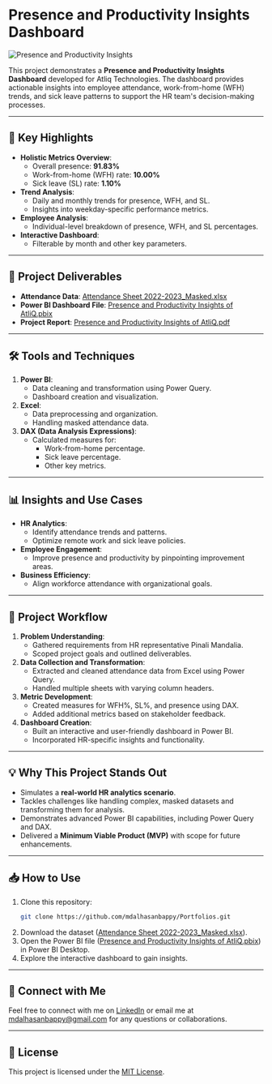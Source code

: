 # Presence and Productivity Insights Dashboard

![Presence and Productivity Insights](./Presence%20and%20Productivity%20Insights%20of%20AtliQ.jpg)

This project demonstrates a **Presence and Productivity Insights Dashboard** developed for Atliq Technologies. The dashboard provides actionable insights into employee attendance, work-from-home (WFH) trends, and sick leave patterns to support the HR team's decision-making processes.

---

## 🚀 Key Highlights
- **Holistic Metrics Overview**:
  - Overall presence: **91.83%**
  - Work-from-home (WFH) rate: **10.00%**
  - Sick leave (SL) rate: **1.10%**
- **Trend Analysis**:
  - Daily and monthly trends for presence, WFH, and SL.
  - Insights into weekday-specific performance metrics.
- **Employee Analysis**:
  - Individual-level breakdown of presence, WFH, and SL percentages.
- **Interactive Dashboard**:
  - Filterable by month and other key parameters.

---

## 📂 Project Deliverables
- **Attendance Data**: [Attendance Sheet 2022-2023_Masked.xlsx](https://github.com/mdalhasanbappy/Portfolios/blob/main/MS%20Power%20BI/Presence%20and%20Productivity%20Insights%20of%20AtliQ/Attendance%20Sheet%202022-2023_Masked.xlsx)
- **Power BI Dashboard File**: [Presence and Productivity Insights of AtliQ.pbix](https://github.com/mdalhasanbappy/Portfolios/blob/main/MS%20Power%20BI/Presence%20and%20Productivity%20Insights%20of%20AtliQ/Presence%20and%20Productivity%20Insights%20of%20AtliQ.pbix)
- **Project Report**: [Presence and Productivity Insights of AtliQ.pdf](https://github.com/mdalhasanbappy/Portfolios/blob/main/MS%20Power%20BI/Presence%20and%20Productivity%20Insights%20of%20AtliQ/Presence%20and%20Productivity%20Insights%20of%20AtliQ.pdf)

---

## 🛠️ Tools and Techniques
1. **Power BI**:
   - Data cleaning and transformation using Power Query.
   - Dashboard creation and visualization.
2. **Excel**:
   - Data preprocessing and organization.
   - Handling masked attendance data.
3. **DAX (Data Analysis Expressions)**:
   - Calculated measures for:
     - Work-from-home percentage.
     - Sick leave percentage.
     - Other key metrics.

---

## 📊 Insights and Use Cases
- **HR Analytics**:
  - Identify attendance trends and patterns.
  - Optimize remote work and sick leave policies.
- **Employee Engagement**:
  - Improve presence and productivity by pinpointing improvement areas.
- **Business Efficiency**:
  - Align workforce attendance with organizational goals.

---

## 📝 Project Workflow
1. **Problem Understanding**:
   - Gathered requirements from HR representative Pinali Mandalia.
   - Scoped project goals and outlined deliverables.
2. **Data Collection and Transformation**:
   - Extracted and cleaned attendance data from Excel using Power Query.
   - Handled multiple sheets with varying column headers.
3. **Metric Development**:
   - Created measures for WFH%, SL%, and presence using DAX.
   - Added additional metrics based on stakeholder feedback.
4. **Dashboard Creation**:
   - Built an interactive and user-friendly dashboard in Power BI.
   - Incorporated HR-specific insights and functionality.

---

## 💡 Why This Project Stands Out
- Simulates a **real-world HR analytics scenario**.
- Tackles challenges like handling complex, masked datasets and transforming them for analysis.
- Demonstrates advanced Power BI capabilities, including Power Query and DAX.
- Delivered a **Minimum Viable Product (MVP)** with scope for future enhancements.

---

## 📥 How to Use
1. Clone this repository:
   ```bash
   git clone https://github.com/mdalhasanbappy/Portfolios.git
   ```
2. Download the dataset ([Attendance Sheet 2022-2023_Masked.xlsx](https://github.com/mdalhasanbappy/Portfolios/blob/main/MS%20Power%20BI/Presence%20and%20Productivity%20Insights%20of%20AtliQ/Attendance%20Sheet%202022-2023_Masked.xlsx)).
3. Open the Power BI file ([Presence and Productivity Insights of AtliQ.pbix](https://github.com/mdalhasanbappy/Portfolios/blob/main/MS%20Power%20BI/Presence%20and%20Productivity%20Insights%20of%20AtliQ/Presence%20and%20Productivity%20Insights%20of%20AtliQ.pbix)) in Power BI Desktop.
4. Explore the interactive dashboard to gain insights.

---

## 🤝 Connect with Me
Feel free to connect with me on [LinkedIn](https://www.linkedin.com/in/mdalhasanbappy) or email me at mdalhasanbappy@gmail.com for any questions or collaborations.

---

## 📜 License
This project is licensed under the [MIT License](https://opensource.org/licenses/MIT).
